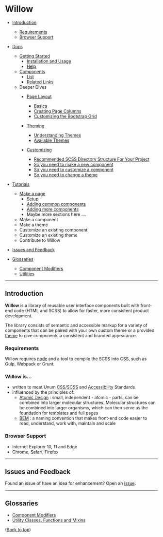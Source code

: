 # Willow

- [Introduction](#introduction)
  - [Requirements](#requirements)
  - [Browser Support](#browser-support)

- [Docs](./docs/readme.md)
  - [Getting Started](./docs/getting-started.md)
    - [Installation and Usage](./docs/getting-started.md#installation-and-usage)
    - [Help](./docs/getting-started.md#help)
  - [Components](./docs/components.md)
    - [List](./docs/components.md#list)
    - [Related Links](./docs/components.md#related-links)
  - Deeper Dives
    - [Page Layout](./docs/page-layout.md#page-layout)
      - [Basics](./docs/page-layout.md#basics)
      - [Creating Page Columns](./docs/page-layout.md#creating-page-columns)
      - [Customizing the Bootstrap Grid](./docs/page-layout.md#customizing-the-bootstrap-grid)

    - [Theming](./docs/theming.md)
      - [Understanding Themes](./docs/theming.md#understanding-themes)
      - [Available Themes](./docs/theming.md#available-themes)

    - [Customizing](./docs/customizing.md)
      - [Recommended SCSS Directory Structure For Your Project](./docs/customizing.md#recommended-scss-directory-structure-for-your-project)
      - [So you need to make a new component](./docs/customizing.md#so-you-need-to-make-a-new-component)
      - [So you need to customize a component](./docs/customizing.md#so-you-need-to-customize-a-component)
      - [So you need to change a theme](./docs/customizing.md#so-you-need-to-change-a-theme)
  
- [Tutorials](./docs/tutorials/readme.md)
  - [Make a page](./docs/tutorials/make-a-page.md)
    - [Setup](./docs/tutorials/make-a-page.md#setup)
    - [Adding common components](./docs/tutorials/make-a-page.md#add-common-components)
    - [Adding more components](./docs/tutorials/make-a-page.md#add-more-components)
    - Maybe more sections here ....
  - Make a component
  - Make a theme
  - Customize an existing component
  - Customize an existing theme
  - Contribute to Willow

- [Issues and Feedback](#issues-and-feedback)

- [Glossaries](#glossaries)
  - [Component Modifiers](./docs/component-modifiers.md)
  - [Utilities](./docs/utilities.md)

---

## Introduction

**Willow** is a library of reusable user interface components built with front-end code (HTML and SCSS) to allow for faster, more consistent product development.

The library consists of semantic and accessible markup for a variety of components that can be paired with your own custom theme or a provided [theme](./docs/theming.md#available-themes) to give components a consistent and branded appearance.

### Requirements

Willow requires [node](https://nodejs.org) and a tool to compile the SCSS into CSS, such as Gulp, Webpack or Grunt.

### **Willow** is...

- written to meet Unum [CSS/SCSS](https://unumux.github.io/enterprise-css-standards/index.html) and [Accessibility](https://unumux.github.io/enterprise-accessibility-standards/) Standards
- influenced by the principles of:
  - [Atomic Design](http://bradfrost.com/blog/post/atomic-web-design/) : small, independent - atomic - parts, can be combined into larger molecular structures. Molecular structures can be combined into larger organisms, which can then serve as the foundation for templates and full pages
  - [BEM](http://getbem.com) : a naming convention that makes front-end code easier to read, understand, work with, maintain and scale

### Browser Support

- Internet Explorer 10, 11 and Edge
- Chrome, Safari, Firefox

---

## Issues and Feedback

Found an issue of have an idea for enhancement? Open an [issue](https://github.com/unumux/willow/issues/new).

---

## Glossaries

- [Component Modifiers](./docs/modifiers.md)
- [Utility Classes, Functions and Mixins](./docs/utilities.md)

([Back to top](#willow))
